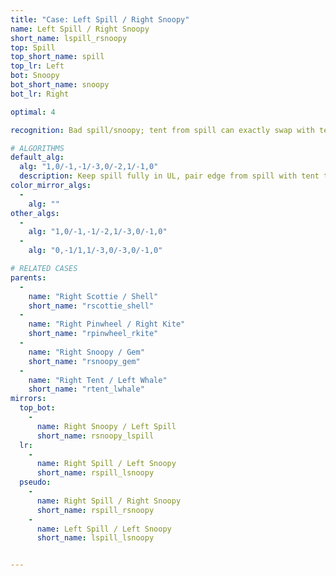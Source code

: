 ```yaml
---
title: "Case: Left Spill / Right Snoopy"
name: Left Spill / Right Snoopy
short_name: lspill_rsnoopy
top: Spill
top_short_name: spill
top_lr: Left
bot: Snoopy
bot_short_name: snoopy
bot_lr: Right

optimal: 4

recognition: Bad spill/snoopy; tent from spill can exactly swap with tent from snoopy.

# ALGORITHMS
default_alg:
  alg: "1,0/-1,-1/-3,0/-2,1/-1,0"
  description: Keep spill fully in UL, pair edge from spill with tent to make scottie/shell.
color_mirror_algs:
  -
    alg: ""
other_algs:
  -
    alg: "1,0/-1,-1/-2,1/-3,0/-1,0"
  -
    alg: "0,-1/1,1/-3,0/-3,0/-1,0"

# RELATED CASES
parents:
  -
    name: "Right Scottie / Shell"
    short_name: "rscottie_shell"
  -
    name: "Right Pinwheel / Right Kite"
    short_name: "rpinwheel_rkite"
  -
    name: "Right Snoopy / Gem"
    short_name: "rsnoopy_gem"
  -
    name: "Right Tent / Left Whale"
    short_name: "rtent_lwhale"
mirrors:
  top_bot:
    -
      name: Right Snoopy / Left Spill
      short_name: rsnoopy_lspill
  lr:
    -
      name: Right Spill / Left Snoopy
      short_name: rspill_lsnoopy
  pseudo:
    -
      name: Right Spill / Right Snoopy
      short_name: rspill_rsnoopy
    -
      name: Left Spill / Left Snoopy
      short_name: lspill_lsnoopy


---
```


